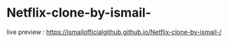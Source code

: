 ﻿# Netflix-clone-by-ismail-

live preview : https://ismailofficialgithub.github.io/Netflix-clone-by-ismail-/
